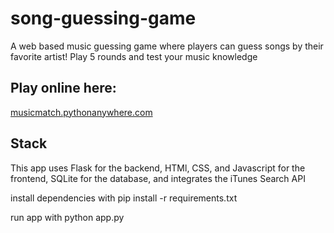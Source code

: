 # song-guessing-game

A web based music guessing game where players can guess songs by their favorite artist! Play 5 rounds and test your music knowledge

## Play online here: 
[musicmatch.pythonanywhere.com](http://musicmatch.pythonanywhere.com)

## Stack
This app uses Flask for the backend, HTMl, CSS, and Javascript for the frontend, SQLite for the database, and integrates the iTunes Search API

install dependencies with pip install -r requirements.txt

run app with python app.py

